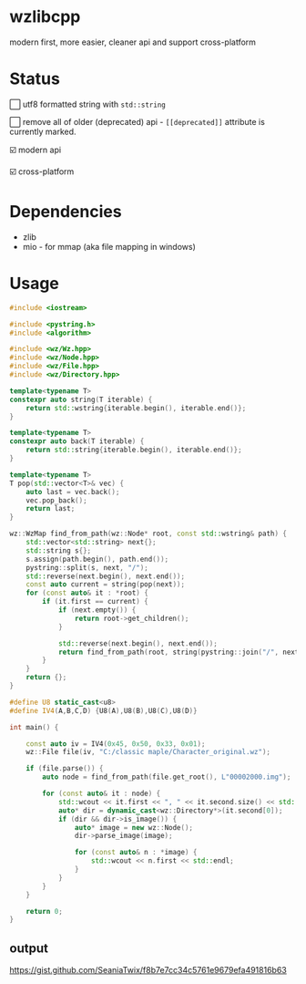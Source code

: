 # wzlibcpp

modern first, more easier, cleaner api and support cross-platform

# Status

⬜️ utf8 formatted string with `std::string`

⬜️ remove all of older (deprecated) api -
`[[deprecated]]` attribute is currently marked.

☑️ modern api

☑️ cross-platform

# Dependencies

* zlib
* mio - for mmap (aka file mapping in windows)

# Usage

```cpp
#include <iostream>

#include <pystring.h>
#include <algorithm>

#include <wz/Wz.hpp>
#include <wz/Node.hpp>
#include <wz/File.hpp>
#include <wz/Directory.hpp>

template<typename T>
constexpr auto string(T iterable) {
    return std::wstring{iterable.begin(), iterable.end()};
}

template<typename T>
constexpr auto back(T iterable) {
    return std::string{iterable.begin(), iterable.end()};
}

template<typename T>
T pop(std::vector<T>& vec) {
    auto last = vec.back();
    vec.pop_back();
    return last;
}

wz::WzMap find_from_path(wz::Node* root, const std::wstring& path) {
    std::vector<std::string> next{};
    std::string s{};
    s.assign(path.begin(), path.end());
    pystring::split(s, next, "/");
    std::reverse(next.begin(), next.end());
    const auto current = string(pop(next));
    for (const auto& it : *root) {
        if (it.first == current) {
            if (next.empty()) {
                return root->get_children();
            }

            std::reverse(next.begin(), next.end());
            return find_from_path(root, string(pystring::join("/", next)));
        }
    }
    return {};
}

#define U8 static_cast<u8>
#define IV4(A,B,C,D) {U8(A),U8(B),U8(C),U8(D)}

int main() {

    const auto iv = IV4(0x45, 0x50, 0x33, 0x01);
    wz::File file(iv, "C:/classic maple/Character_original.wz");

    if (file.parse()) {
        auto node = find_from_path(file.get_root(), L"00002000.img");

        for (const auto& it : node) {
            std::wcout << it.first << ", " << it.second.size() << std::endl;
            auto* dir = dynamic_cast<wz::Directory*>(it.second[0]);
            if (dir && dir->is_image()) {
                auto* image = new wz::Node();
                dir->parse_image(image);

                for (const auto& n : *image) {
                    std::wcout << n.first << std::endl;
                }
            }
        }
    }

    return 0;
}
```

## output
https://gist.github.com/SeaniaTwix/f8b7e7cc34c5761e9679efa491816b63